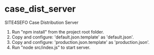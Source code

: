 # case_dist_server
SITE4SEFO Case Distribution Server

1. Run "npm install" from the project root folder.
2. Copy and configure: 'default.json.template' as 'default.json'.
3. Copy and configure: 'production.json.template' as 'production.json'.
4. Run "node src/index.js" to start server.